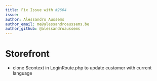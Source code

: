 ```yaml
---
title: Fix Issue with #2664
issue: 
author: Alessandro Aussems
author_email: me@alessandroaussems.be
author_github: @alessandroaussems
---
```

# Storefront
* clone $context in LoginRoute.php to update customer with current language
